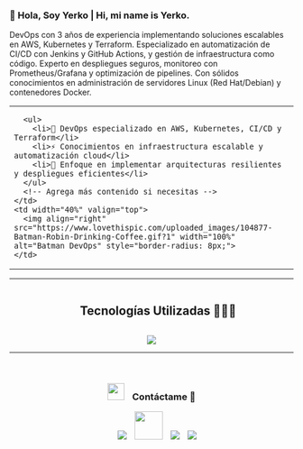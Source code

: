 ### 👋 Hola, Soy Yerko | Hi, mi name is Yerko.
   DevOps con 3 años de experiencia implementando soluciones escalables en AWS, Kubernetes y Terraform. Especializado en automatización de CI/CD con Jenkins y GitHub Actions, y gestión de infraestructura como código. Experto en despliegues seguros, monitoreo con Prometheus/Grafana y optimización de pipelines. Con sólidos conocimientos en administración de servidores Linux (Red Hat/Debian) y contenedores Docker.

<table>
  <tr>
    <td width="60%" valign="top">
      
      <ul>
        <li>🌱 DevOps especializado en AWS, Kubernetes, CI/CD y Terraform</li>
        <li>⚡ Conocimientos en infraestructura escalable y automatización cloud</li>
        <li>🔭 Enfoque en implementar arquitecturas resilientes y despliegues eficientes</li>
      </ul>
      <!-- Agrega más contenido si necesitas -->
    </td>
    <td width="40%" valign="top">
      <img align="right" src="https://www.lovethispic.com/uploaded_images/104877-Batman-Robin-Drinking-Coffee.gif?1" width="100%" alt="Batman DevOps" style="border-radius: 8px;">
    </td>
  </tr>
</table>

------------------------------------------------------

<!--h1 without bottom border-->
<div id="user-content-toc">
  <ul align="center">
    <summary><h2 style="display: inline-block">Tecnologías Utilizadas 👨🏻‍💻</h2></summary>
  </ul>
</div>
<!--tech stack icons-->
<p align="center">
  <a href="https://skillicons.dev">
    <img src="https://skillicons.dev/icons?i=laravel,angular,css,html,js,ts,tailwind,materialui,git,github,wordpress,linux,express,php,nginx,mysql,nextjs,nodejs,postman,py&perline=14" />
  </a>
</p>


------------------------------------------------------
<br/>
<h3 align="center" > <img src="https://media.giphy.com/media/iY8CRBdQXODJSCERIr/giphy.gif" width="30" height="30" style="margin-right: 10px;"> Contáctame 🤝 </h3>

<p align="center">

 <div align="center"  class="icons-social" style="margin-left: 10px;">
	 <a style="margin-left: 10px;" href="https://instagram.com/lemonstack.cl" target="_blank">
			<img src="https://img.icons8.com/doodle/40/000000/instagram-new--v2.png"></a>
          <a style="margin-left: 10px;" target="_blank" href="https://www.facebook.com/lemonstack.cl">
			<img style="width:50px; height: 50px;" src="https://img.icons8.com/?size=100&id=nhX8zsseyDoS&format=png&color=000000"></a>
          <a style="margin-left: 10px;"  target="_blank" href="https://www.linkedin.com/in/ye-figueroa/">
			<img src="https://img.icons8.com/doodle/40/000000/linkedin--v2.png"></a>
          <a style="margin-left: 10px;" target="_blank" href="https://github.com/Alexis0089">
		<img src="https://img.icons8.com/doodle/40/000000/github--v1.png"></a>
	
	 
   
  </div>
</p>








   
   

